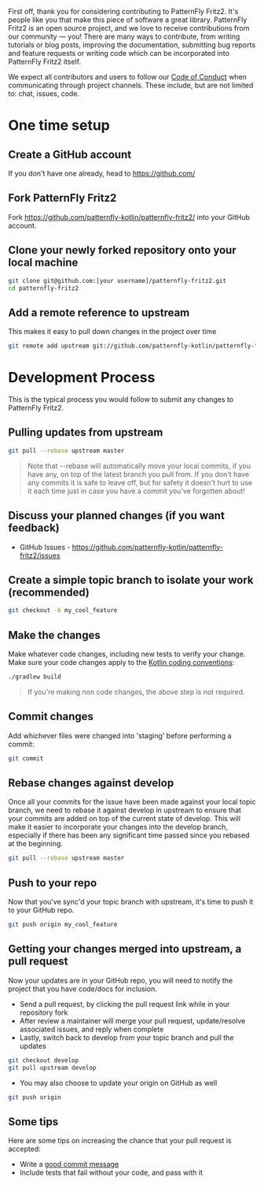 First off, thank you for considering contributing to PatternFly Fritz2. It's people like you that make this piece of software a great library. PatternFly Fritz2 is an open source project, and we love to receive contributions from our community — you! There are many ways to contribute, from writing tutorials or blog posts, improving the documentation, submitting bug reports and feature requests or writing code which can be incorporated into PatternFly Fritz2 itself.

We expect all contributors and users to follow our [Code of Conduct](CODE_OF_CONDUCT.md) when communicating through project channels. These include, but are not limited to: chat, issues, code.

# One time setup

## Create a GitHub account

If you don't have one already, head to https://github.com/

## Fork PatternFly Fritz2

Fork https://github.com/patternfly-kotlin/patternfly-fritz2/ into your GitHub account.

## Clone your newly forked repository onto your local machine

```bash
git clone git@github.com:[your username]/patternfly-fritz2.git
cd patternfly-fritz2
```

## Add a remote reference to upstream

This makes it easy to pull down changes in the project over time

```bash
git remote add upstream git://github.com/patternfly-kotlin/patternfly-fritz2.git
```

# Development Process

This is the typical process you would follow to submit any changes to PatternFly Fritz2.

## Pulling updates from upstream

```bash
git pull --rebase upstream master
```

> Note that --rebase will automatically move your local commits, if you have
> any, on top of the latest branch you pull from.
> If you don't have any commits it is safe to leave off, but for safety it
> doesn't hurt to use it each time just in case you have a commit you've
> forgotten about!

## Discuss your planned changes (if you want feedback)

* GitHub Issues - https://github.com/patternfly-kotlin/patternfly-fritz2/issues

## Create a simple topic branch to isolate your work (recommended)

```bash
git checkout -b my_cool_feature
```

## Make the changes

Make whatever code changes, including new tests to verify your change. Make sure your code changes apply to the [Kotlin coding conventions](https://kotlinlang.org/docs/reference/coding-conventions.html):

```bash
./gradlew build
```

> If you're making non code changes, the above step is not required.

## Commit changes

Add whichever files were changed into 'staging' before performing a commit:

```bash
git commit
```

## Rebase changes against develop

Once all your commits for the issue have been made against your local topic branch, we need to rebase it against develop in upstream to ensure that your commits are added on top of the current state of develop. This will make it easier to incorporate your changes into the develop branch, especially if there has been any significant time passed since you rebased at the beginning.

```bash
git pull --rebase upstream master
```

## Push to your repo

Now that you've sync'd your topic branch with upstream, it's time to push it to your GitHub repo.

```bash
git push origin my_cool_feature
```

## Getting your changes merged into upstream, a pull request

Now your updates are in your GitHub repo, you will need to notify the project that you have code/docs for inclusion.

* Send a pull request, by clicking the pull request link while in your repository fork
* After review a maintainer will merge your pull request, update/resolve associated issues, and reply when complete
* Lastly, switch back to develop from your topic branch and pull the updates

```bash
git checkout develop
git pull upstream develop
```

* You may also choose to update your origin on GitHub as well

```bash
git push origin
```

## Some tips

Here are some tips on increasing the chance that your pull request is accepted:

* Write a [good commit message](http://tbaggery.com/2008/04/19/a-note-about-git-commit-messages.html)
* Include tests that fail without your code, and pass with it
